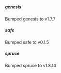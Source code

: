 
##### genesis
Bumped genesis to v1.7.7

##### safe
Bumped safe to v0.1.5

##### spruce
Bumped spruce to v1.8.14
